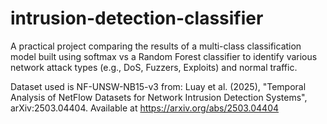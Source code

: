 # intrusion-detection-classifier
A practical project comparing the results of a multi-class classification model built using softmax vs a Random Forest classifier to identify various network attack types (e.g., DoS, Fuzzers, Exploits) and normal traffic. 

Dataset used is NF-UNSW-NB15-v3 from:
Luay et al. (2025), "Temporal Analysis of NetFlow Datasets for Network Intrusion Detection Systems", arXiv:2503.04404. Available at https://arxiv.org/abs/2503.04404
